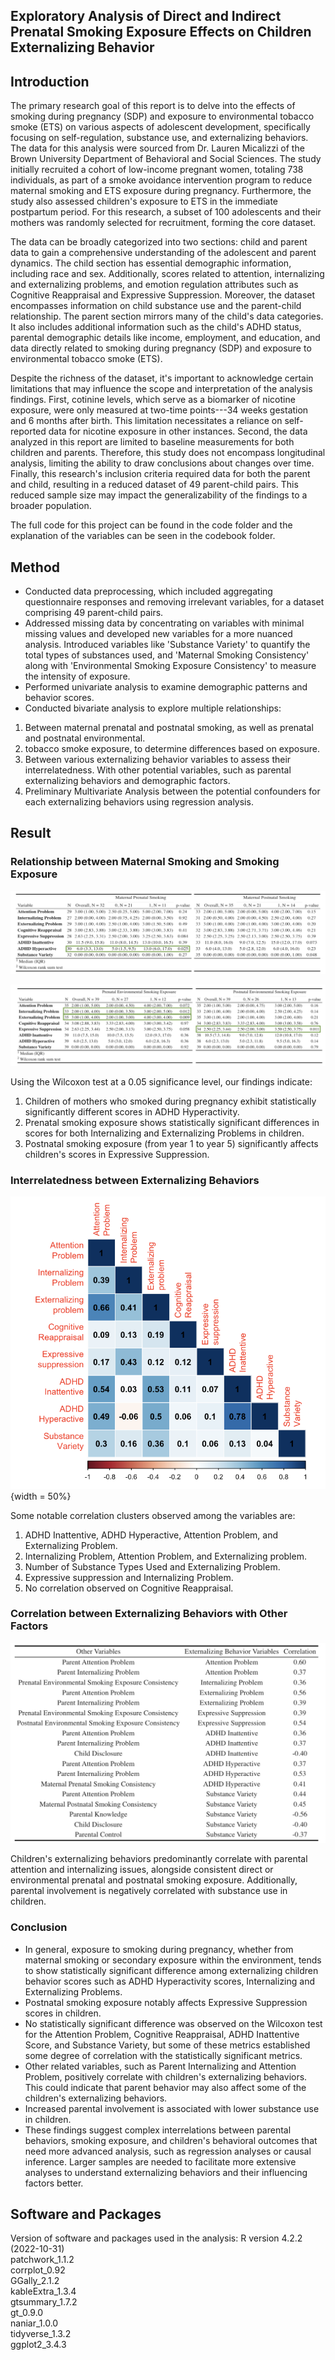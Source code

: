 ## Exploratory Analysis of Direct and Indirect Prenatal Smoking Exposure Effects on Children Externalizing Behavior

## Introduction 

The primary research goal of this report is to delve into the effects of smoking during pregnancy (SDP) and exposure to environmental tobacco smoke (ETS) on various aspects of adolescent development, specifically focusing on self-regulation, substance use, and externalizing behaviors. The data for this analysis were sourced from Dr. Lauren Micalizzi of the Brown University Department of Behavioral and Social Sciences. The study initially recruited a cohort of low-income pregnant women, totaling 738 individuals, as part of a smoke avoidance intervention program to reduce maternal smoking and ETS exposure during pregnancy. Furthermore, the study also assessed children's exposure to ETS in the immediate postpartum period. For this research, a subset of 100 adolescents and their mothers was randomly selected for recruitment, forming the core dataset.  
  
The data can be broadly categorized into two sections: child and parent data to gain a comprehensive understanding of the adolescent and parent dynamics. The child section has essential demographic information, including race and sex. Additionally, scores related to attention, internalizing and externalizing problems, and emotion regulation attributes such as Cognitive Reappraisal and Expressive Suppression. Moreover, the dataset encompasses information on child substance use and the parent-child relationship. The parent section mirrors many of the child's data categories. It also includes additional information such as the child's ADHD status, parental demographic details like income, employment, and education, and data directly related to smoking during pregnancy (SDP) and exposure to environmental tobacco smoke (ETS).  
  
Despite the richness of the dataset, it's important to acknowledge certain limitations that may influence the scope and interpretation of the analysis findings. First, cotinine levels, which serve as a biomarker of nicotine exposure, were only measured at two-time points---34 weeks gestation and 6 months after birth. This limitation necessitates a reliance on self-reported data for nicotine exposure in other instances. Second, the data analyzed in this report are limited to baseline measurements for both children and parents. Therefore, this study does not encompass longitudinal analysis, limiting the ability to draw conclusions about changes over time. Finally, this research's inclusion criteria required data for both the parent and child, resulting in a reduced dataset of 49 parent-child pairs. This reduced sample size may impact the generalizability of the findings to a broader population.  

The full code for this project can be found in the code folder and the explanation of the variables can be seen in the codebook folder.

## Method

- Conducted data preprocessing, which included aggregating questionnaire responses and removing irrelevant variables, for a dataset comprising 49 parent-child pairs. 
- Addressed missing data by concentrating on variables with minimal missing values and developed new variables for a more nuanced analysis. Introduced variables like 'Substance Variety' to quantify the total types of substances used, and 'Maternal Smoking Consistency' along with 'Environmental Smoking Exposure Consistency' to measure the intensity of exposure.
- Performed univariate analysis to examine demographic patterns and behavior scores.
- Conducted bivariate analysis to explore multiple relationships:
1. Between maternal prenatal and postnatal smoking, as well as prenatal and postnatal environmental. 
2. tobacco smoke exposure, to determine differences based on exposure.
3. Between various externalizing behavior variables to assess their interrelatedness.
With other potential variables, such as parental externalizing behaviors and demographic factors.
4. Preliminary Multivariate Analysis between the potential confounders for each externalizing behaviors using regression analysis.

## Result 

### Relationship between Maternal Smoking and Smoking Exposure


![Summary Table for Maternal Smoking](https://github.com/amirahff/PHP2550/blob/main/Project1/images/P1_F1.png)

![Summary Table for Smoking Exposure](https://github.com/amirahff/PHP2550/blob/main/Project1/images/P1_F2.png)

Using the Wilcoxon test at a 0.05 significance level, our findings indicate:
1. Children of mothers who smoked during pregnancy exhibit statistically significantly different scores in ADHD Hyperactivity.
2. Prenatal smoking exposure shows statistically significant differences in scores for both Internalizing and Externalizing Problems in children.
3. Postnatal smoking exposure (from year 1 to year 5) significantly affects children's scores in Expressive Suppression.

### Interrelatedness between Externalizing Behaviors
![Interrelatedness between Externalizing Behaviors](https://github.com/amirahff/PHP2550/blob/main/Project1/images/P1_F3.png){width = 50%}

Some notable correlation clusters observed among the variables are:
1. ADHD Inattentive, ADHD Hyperactive, Attention Problem, and Externalizing Problem.
2. Internalizing Problem, Attention Problem, and Externalizing problem.
3. Number of Substance Types Used and Externalizing Problem. 
4. Expressive suppression and Internalizing Problem. 
5. No correlation observed on Cognitive Reappraisal.

### Correlation between Externalizing Behaviors with Other Factors
![Correlation between Externalizing Behaviors with Other Factors](https://github.com/amirahff/PHP2550/blob/main/Project1/images/P1_F4.png)

Children's externalizing behaviors predominantly correlate with parental attention and internalizing issues, alongside consistent direct or environmental prenatal and postnatal smoking exposure. Additionally, parental involvement is negatively correlated with substance use in children.

### Conclusion 

- In general, exposure to smoking during pregnancy, whether from maternal smoking or secondary exposure within the environment, tends to show statistically significant difference among externalizing children behavior scores such as ADHD Hyperactivity scores, Internalizing and Externalizing Problems. 
- Postnatal smoking exposure notably affects Expressive Suppression scores in children.
- No statistically significant difference was observed on the Wilcoxon test for the Attention Problem, Cognitive Reappraisal, ADHD Inattentive Score, and Substance Variety, but some of these metrics established some degree of correlation with the statistically significant metrics.
- Other related variables, such as Parent Internalizing and Attention Problem, positively correlate with children's externalizing behaviors. This could indicate that parent behavior may also affect some of the children's externalizing behaviors.
- Increased parental involvement is associated with lower substance use in children.
- These findings suggest complex interrelations between parental behaviors, smoking exposure, and children's behavioral outcomes that need more advanced analysis, such as regression analyses or causal inference. Larger samples are needed to facilitate more extensive analyses to understand externalizing behaviors and their influencing factors better.


## Software and Packages

Version of software and packages used in the analysis:
R version 4.2.2 (2022-10-31)  
patchwork_1.1.2  
corrplot_0.92  
GGally_2.1.2    
kableExtra_1.3.4  
gtsummary_1.7.2  
gt_0.9.0  
naniar_1.0.0  
tidyverse_1.3.2  
ggplot2_3.4.3  
